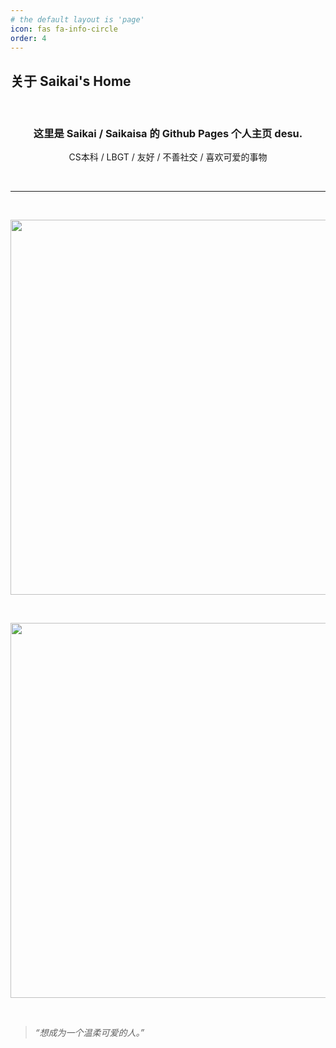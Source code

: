 ```yaml
---
# the default layout is 'page'
icon: fas fa-info-circle
order: 4
---
```

## 关于 Saikai's Home
<link rel="stylesheet" href="../assets/css/font.css">
<br>
<h3 align="center">这里是 Saikai / Saikaisa 的 Github Pages 个人主页 desu.</h3>

<p align="center">CS本科 / LBGT / 友好 / 不善社交 / 喜欢可爱的事物</p>
<br>

---

<br>
<p align="center">
    <a href="https://saikaisa.top" target="_blank"><img src="https://pics.saikaisa.top/profile_round.png" width="600"/></a>
</p>
<br>
<p align="center">
    <a href="https://osu.ppy.sh/users/17899235" target="_blank"><img src="https://osu-sig.vercel.app/card?user=Saikaisa&mode=std&lang=en&animation=true&w=650&h=378" width="600" /></a>
</p>

<br>

> *“想成为一个温柔可爱的人。”*